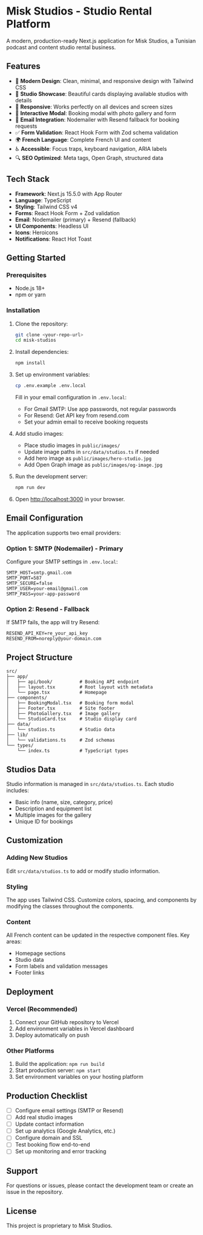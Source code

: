 # Misk Studios - Studio Rental Platform

A modern, production-ready Next.js application for Misk Studios, a Tunisian podcast and content studio rental business.

## Features

- 🎯 **Modern Design**: Clean, minimal, and responsive design with Tailwind CSS
- 🏢 **Studio Showcase**: Beautiful cards displaying available studios with details
- 📱 **Responsive**: Works perfectly on all devices and screen sizes
- 🎨 **Interactive Modal**: Booking modal with photo gallery and form
- 📧 **Email Integration**: Nodemailer with Resend fallback for booking requests
- ✅ **Form Validation**: React Hook Form with Zod schema validation
- 🌍 **French Language**: Complete French UI and content
- ♿ **Accessible**: Focus traps, keyboard navigation, ARIA labels
- 🔍 **SEO Optimized**: Meta tags, Open Graph, structured data

## Tech Stack

- **Framework**: Next.js 15.5.0 with App Router
- **Language**: TypeScript
- **Styling**: Tailwind CSS v4
- **Forms**: React Hook Form + Zod validation
- **Email**: Nodemailer (primary) + Resend (fallback)
- **UI Components**: Headless UI
- **Icons**: Heroicons
- **Notifications**: React Hot Toast

## Getting Started

### Prerequisites

- Node.js 18+ 
- npm or yarn

### Installation

1. Clone the repository:
   ```bash
   git clone <your-repo-url>
   cd misk-studios
   ```

2. Install dependencies:
   ```bash
   npm install
   ```

3. Set up environment variables:
   ```bash
   cp .env.example .env.local
   ```
   
   Fill in your email configuration in `.env.local`:
   - For Gmail SMTP: Use app passwords, not regular passwords
   - For Resend: Get API key from resend.com
   - Set your admin email to receive booking requests

4. Add studio images:
   - Place studio images in `public/images/`
   - Update image paths in `src/data/studios.ts` if needed
   - Add hero image as `public/images/hero-studio.jpg`
   - Add Open Graph image as `public/images/og-image.jpg`

5. Run the development server:
   ```bash
   npm run dev
   ```

6. Open [http://localhost:3000](http://localhost:3000) in your browser.

## Email Configuration

The application supports two email providers:

### Option 1: SMTP (Nodemailer) - Primary
Configure your SMTP settings in `.env.local`:
```env
SMTP_HOST=smtp.gmail.com
SMTP_PORT=587
SMTP_SECURE=false
SMTP_USER=your-email@gmail.com
SMTP_PASS=your-app-password
```

### Option 2: Resend - Fallback
If SMTP fails, the app will try Resend:
```env
RESEND_API_KEY=re_your_api_key
RESEND_FROM=noreply@your-domain.com
```

## Project Structure

```
src/
├── app/
│   ├── api/book/          # Booking API endpoint
│   ├── layout.tsx         # Root layout with metadata
│   └── page.tsx           # Homepage
├── components/
│   ├── BookingModal.tsx   # Booking form modal
│   ├── Footer.tsx         # Site footer
│   ├── PhotoGallery.tsx   # Image gallery
│   └── StudioCard.tsx     # Studio display card
├── data/
│   └── studios.ts         # Studio data
├── lib/
│   └── validations.ts     # Zod schemas
└── types/
    └── index.ts           # TypeScript types
```

## Studios Data

Studio information is managed in `src/data/studios.ts`. Each studio includes:
- Basic info (name, size, category, price)
- Description and equipment list
- Multiple images for the gallery
- Unique ID for bookings

## Customization

### Adding New Studios
Edit `src/data/studios.ts` to add or modify studio information.

### Styling
The app uses Tailwind CSS. Customize colors, spacing, and components by modifying the classes throughout the components.

### Content
All French content can be updated in the respective component files. Key areas:
- Homepage sections
- Studio data
- Form labels and validation messages
- Footer links

## Deployment

### Vercel (Recommended)
1. Connect your GitHub repository to Vercel
2. Add environment variables in Vercel dashboard
3. Deploy automatically on push

### Other Platforms
1. Build the application: `npm run build`
2. Start production server: `npm start`
3. Set environment variables on your hosting platform

## Production Checklist

- [ ] Configure email settings (SMTP or Resend)
- [ ] Add real studio images
- [ ] Update contact information
- [ ] Set up analytics (Google Analytics, etc.)
- [ ] Configure domain and SSL
- [ ] Test booking flow end-to-end
- [ ] Set up monitoring and error tracking

## Support

For questions or issues, please contact the development team or create an issue in the repository.

## License

This project is proprietary to Misk Studios.